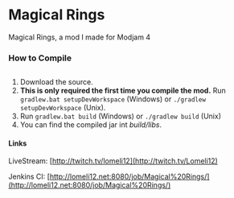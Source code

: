 Magical Rings
=======

Magical Rings, a mod I made for Modjam 4

### How to Compile
##

1. Download the source.
2. **This is only required the first time you compile the mod.** Run `gradlew.bat setupDevWorkspace` (Windows) or `./gradlew setupDevWorkspace` (Unix).
3. Run `gradlew.bat build` (Windows) or `./gradlew build` (Unix)
4. You can find the compiled jar int *build/libs*.

#### Links

LiveStream: [http://twitch.tv/lomeli12](http://twitch.tv/Lomeli12)

Jenkins CI: [http://lomeli12.net:8080/job/Magical%20Rings/](http://lomeli12.net:8080/job/Magical%20Rings/)